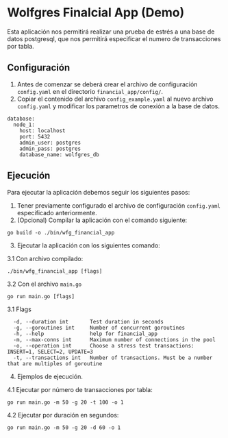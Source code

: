 # Wolfgres Finalcial App (Demo)

Esta aplicación nos permitirá realizar una prueba de estrés a una base de datos postgresql, que nos permitirá especificar el numero de transacciones por tabla.

## Configuración

1. Antes de comenzar se deberá crear el archivo de configuración `config.yaml` en el directorio `financial_app/config/`.
2. Copiar el contenido del archivo `config_example.yaml` al nuevo archivo `config.yaml` y modificar los parametros de conexión a la base de datos.

```
database:
  node_1:
    host: localhost
    port: 5432
    admin_user: postgres
    admin_pass: postgres
    database_name: wolfgres_db
```

## Ejecución

Para ejecutar la aplicación debemos seguir los siguientes pasos:

1. Tener previamente configurado el archivo de configuración `config.yaml` especificado anteriormente.
2. (Opcional) Compilar la aplicación con el comando siguiente:

```
go build -o ./bin/wfg_financial_app
```

3. Ejecutar la aplicación con los siguientes comando:

3.1 Con archivo compilado:

```
./bin/wfg_financial_app [flags]
```

3.2 Con el archivo `main.go`

```
go run main.go [flags]
```

3.1 Flags

```
  -d, --duration int       Test duration in seconds
  -g, --goroutines int     Number of concurrent goroutines
  -h, --help               help for financial_app
  -m, --max-conns int      Maximum number of connections in the pool
  -o, --operation int      Choose a stress test transactions: INSERT=1, SELECT=2, UPDATE=3
  -t, --transactions int   Number of transactions. Must be a number that are multiples of goroutine
```

4. Ejemplos de ejecución.

4.1 Ejecutar por número de transacciones por tabla:

```
go run main.go -m 50 -g 20 -t 100 -o 1
```

4.2 Ejecutar por duración en segundos:

```
go run main.go -m 50 -g 20 -d 60 -o 1
```
